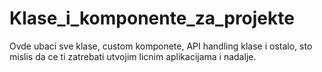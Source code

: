 # Klase_i_komponente_za_projekte
Ovde ubaci sve klase, custom komponete, API handling klase i ostalo, sto mislis da ce ti zatrebati utvojim licnim aplikacijama i nadalje.
